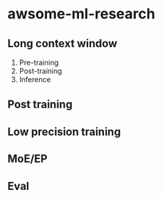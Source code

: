 # awsome-ml-research

## Long context window
1. Pre-training
2. Post-training
3. Inference

## Post training

## Low precision training

## MoE/EP

## Eval
